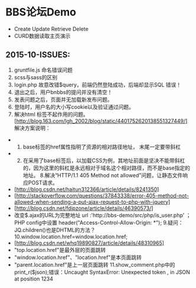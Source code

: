 # BBS论坛Demo
- Create Update Retrieve Delete
- CURD数据读取主页演示

## 2015-10-ISSUES:
1. gruntfile.js 命名错误问题
2. scss与sass的区别
3. login.php 故意改错$query，前端仍然登陆成功，后端却显示SQL 错误！
4. 退出之后，用户bnbbs的提问并没有清空！
5. 发表问题之后，页面并无加载新发布问题。
6. 登陆时，用户名的大小写cookie以及验证通过问题。
7. 解决html <base url="..."> 标签不起作用的问题。[http://blog.163.com/lgh_2002/blog/static/4401752620138551327449/]
解决方案说明：
- 1. base标签的href属性指明了资源的相对路径地址， 末尾一定要带斜杠
- 2. 在采用了base标签后，以加载CSS为例，其地址前面是坚决不能带斜杠的，因为这里的斜杠是永远相对于域名这个相对路径，而不是base指定的地址。
8.解决“HTTP/1.1 405 Method not allowed”问题，让静态文件响应POST请求。
- [http://blog.csdn.net/haitun312366/article/details/8241350]
- [http://stackoverflow.com/questions/37843338/error-405-method-not-allowed-when-sending-a-put-ajax-request-to-php-with-jquery]
- [http://blog.csdn.net/fdipzone/article/details/46390573/]
- 改变$.ajax的URL为完整地址 url :'http://bbs-demo/src/php/is_user.php' ；PHP config中设置 header("Access-Control-Allow-Origin: *");
9.疑问：JQ.children()也是DHTML的方法？
10.window.location.href=window.location.href;
- [http://blog.csdn.net/whq19890827/article/details/48310965]
- "top.location.href"是最外层的页面跳转
- "window.location.href"、"location.href"是本页面跳转
- "parent.location.href"是上一层页面跳转
11.show_comment.php中的print_r($json);错误：Uncaught SyntaxError: Unexpected token , in JSON at position 1234
